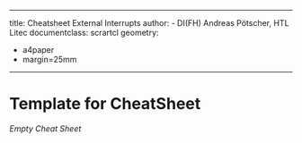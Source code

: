 
---
title: Cheatsheet External Interrupts
author: 
    - DI(FH) Andreas Pötscher, HTL Litec
documentclass: scrartcl
geometry: 
- a4paper
- margin=25mm 
---


# Template for CheatSheet

*Empty Cheat Sheet*

